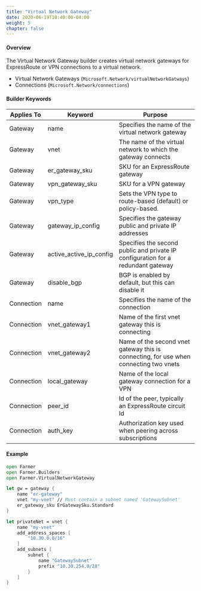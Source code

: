 ```yaml
---
title: "Virtual Network Gateway"
date: 2020-06-19T10:40:00-04:00
weight: 5
chapter: false
---
```


#### Overview
The Virtual Network Gateway builder creates virtual network gateways for ExpressRoute or VPN connections to a virtual network.

* Virtual Network Gateways (`Microsoft.Network/virtualNetworkGatways`)
* Connections (`Microsoft.Network/connections`)

#### Builder Keywords

| Applies To | Keyword | Purpose |
|-|-|-|
| Gateway | name | Specifies the name of the virtual network gateway |
| Gateway | vnet | The name of the virtual network to which the gateway connects |
| Gateway | er_gateway_sku | SKU for an ExpressRoute gateway |
| Gateway | vpn_gateway_sku | SKU for a VPN gateway |
| Gateway | vpn_type | Sets the VPN type to route-based (default) or policy-based. |
| Gateway | gateway_ip_config | Specifies the gateway public and private IP addresses |
| Gateway | active_active_ip_config | Specifies the second public and private IP configuration for a redundant gateway |
| Gateway | disable_bgp | BGP is enabled by default, but this can disable it |
| Connection | name | Specifies the name of the connection |
| Connection | vnet_gateway1 | Name of the first vnet gateway this is connecting |
| Connection | vnet_gateway2 | Name of the second vnet gateway this is connecting, for use when connecting two vnets |
| Connection | local_gateway | Name of the local gateway connection for a VPN |
| Connection | peer_id | Id of the peer, typically an ExpressRoute circuit Id |
| Connection | auth_key | Authorization key used when peering across subscriptions |

#### Example

```fsharp
open Farmer
open Farmer.Builders
open Farmer.VirtualNetworkGateway

let gw = gateway {
    name "er-gateway"
    vnet "my-vnet" // Must contain a subnet named 'GatewaySubnet'
    er_gateway_sku ErGatewaySku.Standard
}

let privateNet = vnet {
    name "my-vnet"
    add_address_spaces [
        "10.30.0.0/16"
    ]
    add_subnets [
        subnet {
            name "GatewaySubnet"
            prefix "10.30.254.0/28"
        }
    ]
}
```
